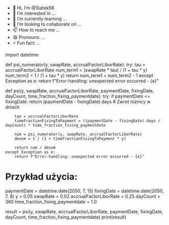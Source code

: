 - 👋 Hi, I’m @Siatek98
- 👀 I’m interested in ...
- 🌱 I’m currently learning ...
- 💞️ I’m looking to collaborate on ...
- 📫 How to reach me ...
- 😄 Pronouns: ...
- ⚡ Fun fact: ...

<!---
Siatek98/Siatek98 is a ✨ special ✨ repository because its `README.md` (this file) appears on your GitHub profile.
You can click the Preview link to take a look at your changes.
--->
import datetime

def psi_numerator(y, swapRate, accrualFactorLiborRate):
    try:
        tau = accrualFactorLiborRate
        num_term1 = (swapRate * tau) / (1 + tau * y)
        num_term2 = 1 / (1 + tau * y)
        return num_term1 + num_term2 - 1
    except Exception as e:
        return f"Error-handling: unexpected error occurred - {e}"

def psi(y, swapRate, accrualFactorLiborRate, paymentDate, fixingDate, dayCount, time_fraction_fixing_paymentdate):
    try:
        if paymentDate <= fixingDate:
            return (paymentDate - fixingDate).days  # Zwrot różnicy w dniach

        tau = accrualFactorLiborRate
        timeFractionFixingToPayment = ((paymentDate - fixingDate).days / dayCount) * time_fraction_fixing_paymentdate

        num = psi_numerator(y, swapRate, accrualFactorLiborRate)
        denom = 1 / (1 + timeFractionFixingToPayment * y)

        return num / denom
    except Exception as e:
        return f"Error-handling: unexpected error occurred - {e}"

# Przykład użycia:
paymentDate = datetime.date(2050, 7, 15)
fixingDate = datetime.date(2050, 7, 8)
y = 0.05
swapRate = 0.02
accrualFactorLiborRate = 0.25
dayCount = 360
time_fraction_fixing_paymentdate = 1.0

result = psi(y, swapRate, accrualFactorLiborRate, paymentDate, fixingDate, dayCount, time_fraction_fixing_paymentdate)
print(result)

